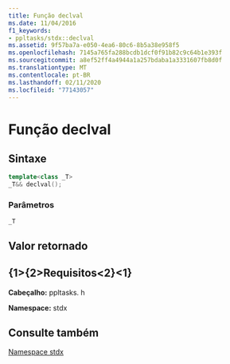 ```yaml
---
title: Função declval
ms.date: 11/04/2016
f1_keywords:
- ppltasks/stdx::declval
ms.assetid: 9f57ba7a-e050-4ea6-80c6-8b5a38e958f5
ms.openlocfilehash: 7145a765fa288bcdb1dcf0f91b82c9c64b1e393f
ms.sourcegitcommit: a8ef52ff4a4944a1a257bdaba1a3331607fb8d0f
ms.translationtype: MT
ms.contentlocale: pt-BR
ms.lasthandoff: 02/11/2020
ms.locfileid: "77143057"
---
```

# <a name="declval-function"></a>Função declval

## <a name="syntax"></a>Sintaxe

```cpp
template<class _T>
_T&& declval();
```

### <a name="parameters"></a>Parâmetros

`_T`

## <a name="return-value"></a>Valor retornado

## <a name="requirements"></a>{1&gt;{2&gt;Requisitos&lt;2}&lt;1}

**Cabeçalho:** ppltasks. h

**Namespace:** stdx

## <a name="see-also"></a>Consulte também

[Namespace stdx](stdx-namespace.md)
